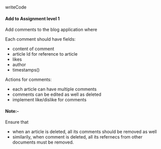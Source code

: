 writeCode

#### Add to Assignment level 1

Add comments to the blog application where 

Each comment should have  fields:

- content of comment
- article Id for reference to article
- likes
- author
- timestamps()

Actions for comments:

- each article can have multiple comments
- comments can be edited as well as deleted
- implement like/dislike for comments

#### Note:-

Ensure that

- when an article is deleted, all its comments should be removed as well
- similarily, when comment is deleted, all its refernecs from other documents must be removed.
